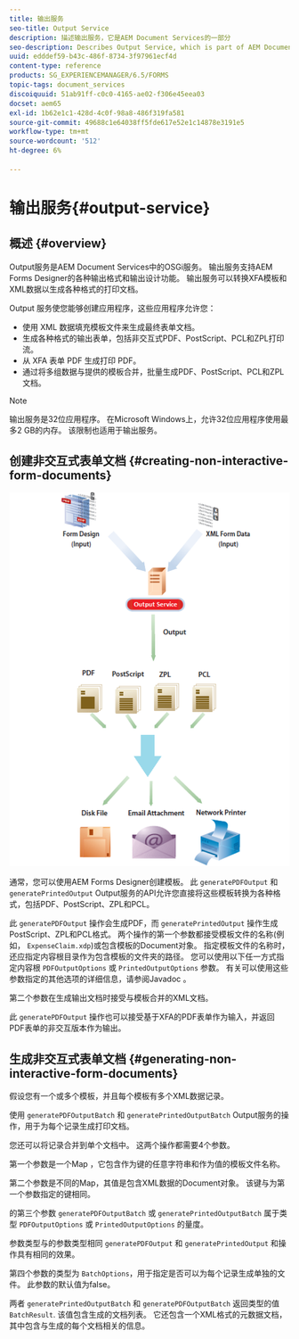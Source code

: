 ```yaml
---
title: 输出服务
seo-title: Output Service
description: 描述输出服务，它是AEM Document Services的一部分
seo-description: Describes Output Service, which is part of AEM Document Services
uuid: edddef59-b43c-486f-8734-3f97961ecf4d
content-type: reference
products: SG_EXPERIENCEMANAGER/6.5/FORMS
topic-tags: document_services
discoiquuid: 51ab91ff-c0c0-4165-ae02-f306e45eea03
docset: aem65
exl-id: 1b62e1c1-428d-4c0f-98a8-486f319fa581
source-git-commit: 49688c1e64038ff5fde617e52e1c14878e3191e5
workflow-type: tm+mt
source-wordcount: '512'
ht-degree: 6%

---
```


# 输出服务{#output-service}

## 概述 {#overview}

Output服务是AEM Document Services中的OSGi服务。 输出服务支持AEM Forms Designer的各种输出格式和输出设计功能。 输出服务可以转换XFA模板和XML数据以生成各种格式的打印文档。

Output 服务使您能够创建应用程序，这些应用程序允许您：

* 使用 XML 数据填充模板文件来生成最终表单文档。
* 生成各种格式的输出表单，包括非交互式PDF、PostScript、PCL和ZPL打印流。
* 从 XFA 表单 PDF 生成打印 PDF。
* 通过将多组数据与提供的模板合并，批量生成PDF、PostScript、PCL和ZPL文档。

>[!NOTE]
>
>输出服务是32位应用程序。 在Microsoft Windows上，允许32位应用程序使用最多2 GB的内存。 该限制也适用于输出服务。

## 创建非交互式表单文档 {#creating-non-interactive-form-documents}

![usingoutput_modified](assets/usingoutput_modified.png)

通常，您可以使用AEM Forms Designer创建模板。 此 `generatePDFOutput` 和 `generatePrintedOutput` Output服务的API允许您直接将这些模板转换为各种格式，包括PDF、PostScript、ZPL和PCL。

此 `generatePDFOutput` 操作会生成PDF，而 `generatePrintedOutput` 操作生成PostScript、ZPL和PCL格式。 两个操作的第一个参数都接受模板文件的名称(例如， `ExpenseClaim.xdp`)或包含模板的Document对象。 指定模板文件的名称时，还应指定内容根目录作为包含模板的文件夹的路径。 您可以使用以下任一方式指定内容根 `PDFOutputOptions` 或 `PrintedOutputOptions` 参数。 有关可以使用这些参数指定的其他选项的详细信息，请参阅Javadoc 。

第二个参数在生成输出文档时接受与模板合并的XML文档。

此 `generatePDFOutput` 操作也可以接受基于XFA的PDF表单作为输入，并返回PDF表单的非交互版本作为输出。

## 生成非交互式表单文档 {#generating-non-interactive-form-documents}

假设您有一个或多个模板，并且每个模板有多个XML数据记录。

使用 `generatePDFOutputBatch` 和 `generatePrintedOutputBatch` Output服务的操作，用于为每个记录生成打印文档。

您还可以将记录合并到单个文档中。 这两个操作都需要4个参数。

第一个参数是一个Map ，它包含作为键的任意字符串和作为值的模板文件名称。

第二个参数是不同的Map，其值是包含XML数据的Document对象。 该键与为第一个参数指定的键相同。

的第三个参数 `generatePDFOutputBatch` 或 `generatePrintedOutputBatch` 属于类型 `PDFOutputOptions` 或 `PrintedOutputOptions` 的量度。

参数类型与的参数类型相同 `generatePDFOutput` 和 `generatePrintedOutput` 和操作具有相同的效果。

第四个参数的类型为 `BatchOptions`，用于指定是否可以为每个记录生成单独的文件。 此参数的默认值为false。

两者 `generatePrintedOutputBatch` 和 `generatePDFOutputBatch` 返回类型的值 `BatchResult`. 该值包含生成的文档列表。 它还包含一个XML格式的元数据文档，其中包含与生成的每个文档相关的信息。
